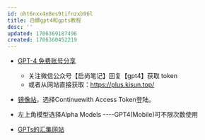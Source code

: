 ```yaml
---
id: oht6nxx4n8es9tifnzxb96l
title: 白嫖gpt4和gpts教程
desc: ''
updated: 1706369187496
created: 1706360452219
---
```



* [GPT-4 免费账号分享](https://www.bilibili.com/video/BV1CN4y1h7BP/)
  * 关注微信公众号【启尚笔记】回复【gpt4】获取 token
  * 或者从网站直接获取：https://plus.kisun.top/
* [镜像站](https://chat1.zhile.io/)，选择Continuewith Access Token登陆。
* 左上角模型选择Alpha Models ----GPT4(Mobile)可不限次数使用

* [GPTs的汇集网站](https://gpts.works/)



